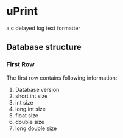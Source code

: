 # uPrint
a c delayed log text formatter


## Database structure
### First Row
The first row contains following information:
1. Database version
2. short int size
3. int size
4. long int  size
5. float size
6. double size
7. long double size